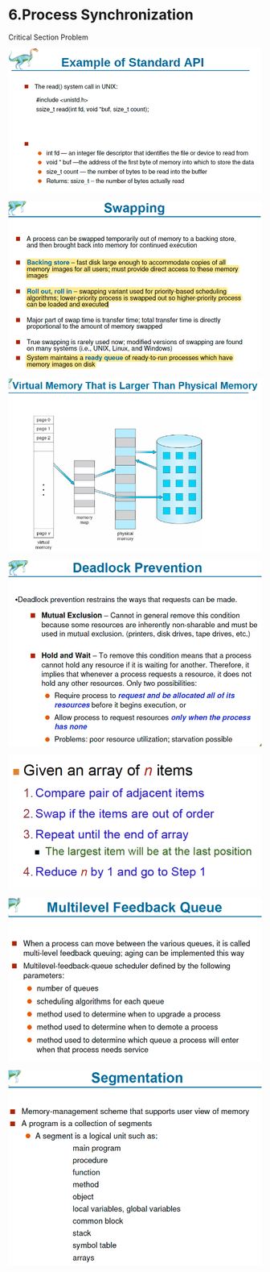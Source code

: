 # 6.Process Synchronization

Critical Section Problem 

![](../.gitbook/assets/image%20%289%29.png)

![](../.gitbook/assets/image%20%2894%29.png)

![](../.gitbook/assets/image%20%28142%29.png)

![](../.gitbook/assets/image%20%28123%29.png)

![](../.gitbook/assets/image%20%2840%29.png)

![](../.gitbook/assets/image%20%2874%29.png)

![](../.gitbook/assets/image%20%2817%29.png)

